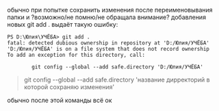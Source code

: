 обычно при попытке сохранить изменения после переименовывания папки и ?возможно/не помню/не обращала внимание? добавления новых git add . выдаёт такую ошибку:
```
PS D:\Юлия\УЧЁБА> git add .
fatal: detected dubious ownership in repository at 'D:/Юлия/УЧЁБА'
'D:/Юлия/УЧЁБА' is on a file system that does not record ownership
To add an exception for this directory, call:

        git config --global --add safe.directory 'D:/Юлия/УЧЁБА'
```

> git config --global --add safe.directory 'название дирректорий в которой сохраняю изменения'

обычно после этой команды всё ок

